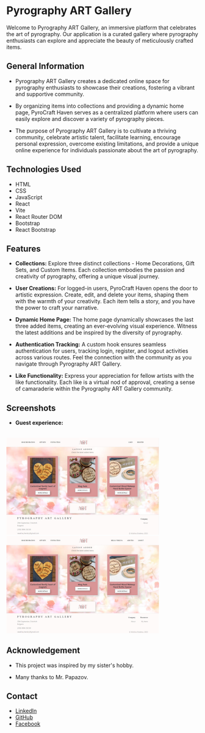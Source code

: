 # Pyrography ART Gallery

Welcome to Pyrography ART Gallery, an immersive platform that celebrates the art of pyrography. Our application is a curated gallery where pyrography enthusiasts can explore and appreciate the beauty of meticulously crafted items.

## General Information

- Pyrography ART Gallery creates a dedicated online space for pyrography enthusiasts to showcase their creations, fostering a vibrant and supportive community.

- By organizing items into collections and providing a dynamic home page, PyroCraft Haven serves as a centralized platform where users can easily explore and discover a variety of pyrography pieces.

- The purpose of Pyrography ART Gallery is to cultivate a thriving community, celebrate artistic talent, facilitate learning, encourage personal expression, overcome existing limitations, and provide a unique online experience for individuals passionate about the art of pyrography.

## Technologies Used

- HTML
- CSS
- JavaScript
- React
- Vite
- React Router DOM
- Bootstrap
- React Bootstrap

## Features

- **Collections:** Explore three distinct collections - Home Decorations, Gift Sets, and Custom Items. Each collection embodies the passion and creativity of pyrography, offering a unique visual journey.

- **User Creations:** For logged-in users, PyroCraft Haven opens the door to artistic expression. Create, edit, and delete your items, shaping them with the warmth of your creativity. Each item tells a story, and you have the power to craft your narrative.

- **Dynamic Home Page:** The home page dynamically showcases the last three added items, creating an ever-evolving visual experience. Witness the latest additions and be inspired by the diversity of pyrography.

- **Authentication Tracking:** A custom hook ensures seamless authentication for users, tracking login, register, and logout activities across various routes. Feel the connection with the community as you navigate through Pyrography ART Gallery.

- **Like Functionality:** Express your appreciation for fellow artists with the like functionality. Each like is a virtual nod of approval, creating a sense of camaraderie within the Pyrography ART Gallery community.

## Screenshots
- **Guest experience:**
<br>
<img src="/client/public/images/home_page.jpg" alt="Home Page" width="400" /> <img src="/client/public/images/home_page_logged_in.jpg" alt="Home Page2" width="400" />
<!-- ![Home Page](/client/public/images/home_page.jpg?raw=true) ![Details Page](/client/public/images/home_page_logged_in.jpg) -->

## Acknowledgement

- This project was inspired by my sister's hobby.

- Many thanks to Mr. Papazov.

## Contact

- [LinkedIn](https://www.linkedin.com/in/kristina-strateva-a820ba254/)
- [GitHub](https://github.com/KristinaStrateva)
- [Facebook](https://www.facebook.com/profile.php?id=100000144024793)
